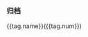 ### 归档

<div class="blog_tag" v-for="(tag,index) in $store.getters.blog_tag_data">
    <el-tag type="success">{{tag.name}}({{tag.num}})</el-tag>
</div>